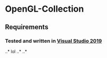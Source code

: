 # OpenGL-Collection

## Requirements

### Tested and written in [Visual Studio 2019](https://visualstudio.microsoft.com/downloads/)
..* lol
..*
..*
